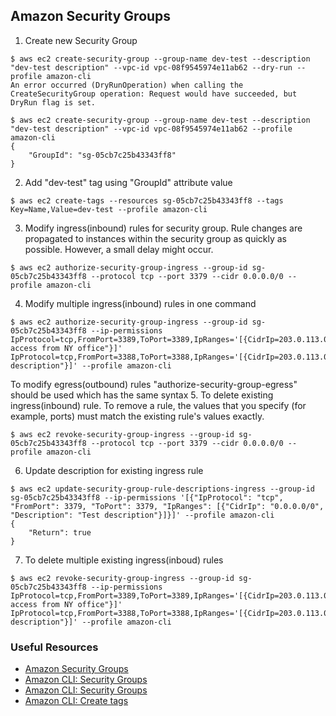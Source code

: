 ## Amazon Security Groups

1. Create new Security Group
```
$ aws ec2 create-security-group --group-name dev-test --description "dev-test description" --vpc-id vpc-08f9545974e11ab62 --dry-run --profile amazon-cli
An error occurred (DryRunOperation) when calling the CreateSecurityGroup operation: Request would have succeeded, but DryRun flag is set.

$ aws ec2 create-security-group --group-name dev-test --description "dev-test description" --vpc-id vpc-08f9545974e11ab62 --profile amazon-cli
{
    "GroupId": "sg-05cb7c25b43343ff8"
}
```
2. Add "dev-test" tag using "GroupId" attribute value
```
$ aws ec2 create-tags --resources sg-05cb7c25b43343ff8 --tags Key=Name,Value=dev-test --profile amazon-cli
```
3. Modify ingress(inbound) rules for security group. Rule  changes  are propagated to instances within the security group as quickly as possible. However, a small delay might occur.
```
$ aws ec2 authorize-security-group-ingress --group-id sg-05cb7c25b43343ff8 --protocol tcp --port 3379 --cidr 0.0.0.0/0 --profile amazon-cli
```
4. Modify multiple ingress(inbound) rules in one command
```
$ aws ec2 authorize-security-group-ingress --group-id sg-05cb7c25b43343ff8 --ip-permissions IpProtocol=tcp,FromPort=3389,ToPort=3389,IpRanges='[{CidrIp=203.0.113.0/24,Description="RDP access from NY office"}]' IpProtocol=tcp,FromPort=3388,ToPort=3388,IpRanges='[{CidrIp=203.0.113.0/24,Description="Test description"}]' --profile amazon-cli
```
To modify egress(outbound) rules "authorize-security-group-egress" should be used which has the same syntax
5. To delete existing ingress(inbound) rule. To remove  a rule,  the  values that you specify (for example, ports) must match the existing rule's values exactly.
```
$ aws ec2 revoke-security-group-ingress --group-id sg-05cb7c25b43343ff8 --protocol tcp --port 3379 --cidr 0.0.0.0/0 --profile amazon-cli 
```
6. Update description for existing ingress rule
```
$ aws ec2 update-security-group-rule-descriptions-ingress --group-id sg-05cb7c25b43343ff8 --ip-permissions '[{"IpProtocol": "tcp", "FromPort": 3379, "ToPort": 3379, "IpRanges": [{"CidrIp": "0.0.0.0/0", "Description": "Test description"}]}]' --profile amazon-cli
{
    "Return": true
}
```

7. To delete multiple existing ingress(inboud) rules
```
$ aws ec2 revoke-security-group-ingress --group-id sg-05cb7c25b43343ff8 --ip-permissions IpProtocol=tcp,FromPort=3389,ToPort=3389,IpRanges='[{CidrIp=203.0.113.0/24,Description="RDP access from NY office"}]' IpProtocol=tcp,FromPort=3388,ToPort=3388,IpRanges='[{CidrIp=203.0.113.0/24,Description="Test description"}]' --profile amazon-cli
```

### Useful Resources
* [Amazon Security Groups](https://docs.aws.amazon.com/vpc/latest/userguide/VPC_SecurityGroups.html)
* [Amazon CLI: Security Groups](https://docs.aws.amazon.com/cli/latest/userguide/cli-services-ec2-sg.html)
* [Amazon CLI: Security Groups](https://docs.aws.amazon.com/cli/latest/reference/ec2/index.html#cli-aws-ec2)
* [Amazon CLI: Create tags](https://docs.aws.amazon.com/cli/latest/reference/ec2/create-tags.html)

